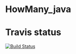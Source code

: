 # HowMany_java

Travis status
=============
[![Build Status](https://travis-ci.org/trescube/HowMany_java.svg?branch=master)](https://travis-ci.org/trescube/HowMany_java)
